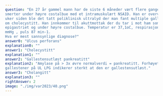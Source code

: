 ```yaml
---
question: "En 27 år gammel mann har de siste 6 måneder vært flere ganger behandlet på legevakt for sterke
smerter under høyre costalbue med et intramuskulært NSAID. Han er overvektig men ellers frisk. For 4
uker siden ble det tatt poliklinisk ultralyd der man fant multiple galleblærekonkrementer og mistanke
om cholecystitt. Han innkommer til akuttmottak der du tar i mot ham som LIS1. Han har smerter i
epigastriet og under høyre costalbue. Temperatur er 37,1oC, respirasjonsfrekvens 18 min-1, BT 130/90
mmHg , puls 87 min-1.
Hva er mest sannsynlige diagnose?"
answer0: "Ulcus perforans"
explanation0: ""
answer1: "Cholecystitt"
explanation1: ""
answer2: "Gallestensutløst pankreatitt"
explanation2: "Amylase på > 3x øvre normalverdi = pankreatitt. Forhøyet bilirubin, ALAT og gGT samt kjente
gallestener på UL LPG indikerer sterkt at den er gallestensutløst."
answer3: "Cholangitt"
explanation3: ""
rightAnswer: 2
image: "./img/var2023/40.png"
---
```



